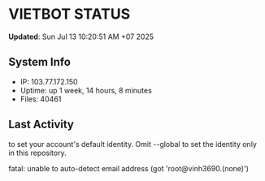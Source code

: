 # VIETBOT STATUS
**Updated**: Sun Jul 13 10:20:51 AM +07 2025

## System Info
- IP: 103.77.172.150
- Uptime: up 1 week, 14 hours, 8 minutes
- Files: 40461

## Last Activity

to set your account's default identity.
Omit --global to set the identity only in this repository.

fatal: unable to auto-detect email address (got 'root@vinh3690.(none)')
